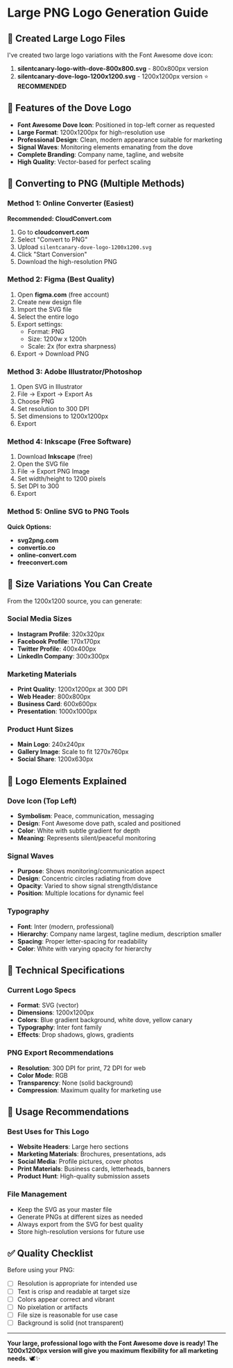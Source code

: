 # Large PNG Logo Generation Guide

## 📁 Created Large Logo Files

I've created two large logo variations with the Font Awesome dove icon:

1. **silentcanary-logo-with-dove-800x800.svg** - 800x800px version
2. **silentcanary-dove-logo-1200x1200.svg** - 1200x1200px version ⭐ **RECOMMENDED**

## 🎯 Features of the Dove Logo

- **Font Awesome Dove Icon**: Positioned in top-left corner as requested
- **Large Format**: 1200x1200px for high-resolution use
- **Professional Design**: Clean, modern appearance suitable for marketing
- **Signal Waves**: Monitoring elements emanating from the dove
- **Complete Branding**: Company name, tagline, and website
- **High Quality**: Vector-based for perfect scaling

## 🔄 Converting to PNG (Multiple Methods)

### Method 1: Online Converter (Easiest)
**Recommended: CloudConvert.com**
1. Go to **cloudconvert.com**
2. Select "Convert to PNG"
3. Upload `silentcanary-dove-logo-1200x1200.svg`
4. Click "Start Conversion"
5. Download the high-resolution PNG

### Method 2: Figma (Best Quality)
1. Open **figma.com** (free account)
2. Create new design file
3. Import the SVG file
4. Select the entire logo
5. Export settings:
   - Format: PNG
   - Size: 1200w x 1200h
   - Scale: 2x (for extra sharpness)
6. Export → Download PNG

### Method 3: Adobe Illustrator/Photoshop
1. Open SVG in Illustrator
2. File → Export → Export As
3. Choose PNG
4. Set resolution to 300 DPI
5. Set dimensions to 1200x1200px
6. Export

### Method 4: Inkscape (Free Software)
1. Download **Inkscape** (free)
2. Open the SVG file
3. File → Export PNG Image
4. Set width/height to 1200 pixels
5. Set DPI to 300
6. Export

### Method 5: Online SVG to PNG Tools
**Quick Options:**
- **svg2png.com**
- **convertio.co**  
- **online-convert.com**
- **freeconvert.com**

## 📐 Size Variations You Can Create

From the 1200x1200 source, you can generate:

### Social Media Sizes
- **Instagram Profile**: 320x320px
- **Facebook Profile**: 170x170px  
- **Twitter Profile**: 400x400px
- **LinkedIn Company**: 300x300px

### Marketing Materials
- **Print Quality**: 1200x1200px at 300 DPI
- **Web Header**: 800x800px
- **Business Card**: 600x600px
- **Presentation**: 1000x1000px

### Product Hunt Sizes
- **Main Logo**: 240x240px
- **Gallery Image**: Scale to fit 1270x760px
- **Social Share**: 1200x630px

## 🎨 Logo Elements Explained

### Dove Icon (Top Left)
- **Symbolism**: Peace, communication, messaging
- **Design**: Font Awesome dove path, scaled and positioned
- **Color**: White with subtle gradient for depth
- **Meaning**: Represents silent/peaceful monitoring

### Signal Waves
- **Purpose**: Shows monitoring/communication aspect
- **Design**: Concentric circles radiating from dove
- **Opacity**: Varied to show signal strength/distance
- **Position**: Multiple locations for dynamic feel

### Typography
- **Font**: Inter (modern, professional)
- **Hierarchy**: Company name largest, tagline medium, description smaller
- **Spacing**: Proper letter-spacing for readability
- **Color**: White with varying opacity for hierarchy

## 🔧 Technical Specifications

### Current Logo Specs
- **Format**: SVG (vector)
- **Dimensions**: 1200x1200px
- **Colors**: Blue gradient background, white dove, yellow canary
- **Typography**: Inter font family
- **Effects**: Drop shadows, glows, gradients

### PNG Export Recommendations
- **Resolution**: 300 DPI for print, 72 DPI for web
- **Color Mode**: RGB
- **Transparency**: None (solid background)
- **Compression**: Maximum quality for marketing use

## 🚀 Usage Recommendations

### Best Uses for This Logo
- **Website Headers**: Large hero sections
- **Marketing Materials**: Brochures, presentations, ads
- **Social Media**: Profile pictures, cover photos
- **Print Materials**: Business cards, letterheads, banners
- **Product Hunt**: High-quality submission assets

### File Management
- Keep the SVG as your master file
- Generate PNGs at different sizes as needed
- Always export from the SVG for best quality
- Store high-resolution versions for future use

## ✅ Quality Checklist

Before using your PNG:
- [ ] Resolution is appropriate for intended use
- [ ] Text is crisp and readable at target size
- [ ] Colors appear correct and vibrant
- [ ] No pixelation or artifacts
- [ ] File size is reasonable for use case
- [ ] Background is solid (not transparent)

---

**Your large, professional logo with the Font Awesome dove is ready! The 1200x1200px version will give you maximum flexibility for all marketing needs.** 🕊️✨